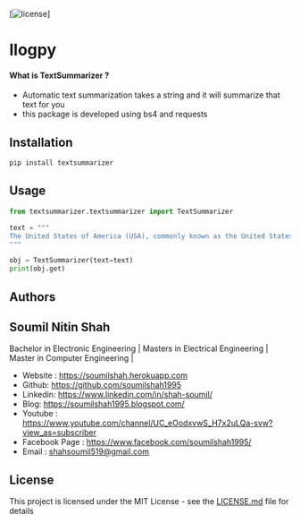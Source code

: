 
[![license](https://img.shields.io/github/license/mashape/apistatus.svg?maxAge=2592000)]


# llogpy 

#### What is TextSummarizer ?
* Automatic text summarization  takes a string and it will summarize that text for you 
* this package is developed using bs4 and requests 



## Installation

```bash
pip install textsummarizer
```
## Usage


```python
from textsummarizer.textsummarizer import TextSummarizer

text = """
The United States of America (USA), commonly known as the United States (U.S. or US) or simply America, is a country comprising 50 states, a federal district, five major self-governing territories, and various possessions.[i] At 3.8 million square miles (9.8 million km2), the United States is the world's third or fourth largest country by total area[d] and is slightly smaller than the entire continent of Europe. With a population of over 327 million people, the U.S. is the third most populous country. The capital is Washington, D.C., and the most populous city is New York City. Most of the country is located contiguously in North America between Canada and Mexico.
"""

obj = TextSummarizer(text=text)
print(obj.get)

```



## Authors

## Soumil Nitin Shah 
Bachelor in Electronic Engineering |
Masters in Electrical Engineering | 
Master in Computer Engineering |

* Website : https://soumilshah.herokuapp.com
* Github: https://github.com/soumilshah1995
* Linkedin: https://www.linkedin.com/in/shah-soumil/
* Blog: https://soumilshah1995.blogspot.com/
* Youtube : https://www.youtube.com/channel/UC_eOodxvwS_H7x2uLQa-svw?view_as=subscriber
* Facebook Page : https://www.facebook.com/soumilshah1995/
* Email : shahsoumil519@gmail.com



## License

This project is licensed under the MIT License - see the [LICENSE.md](LICENSE.md) file for details


